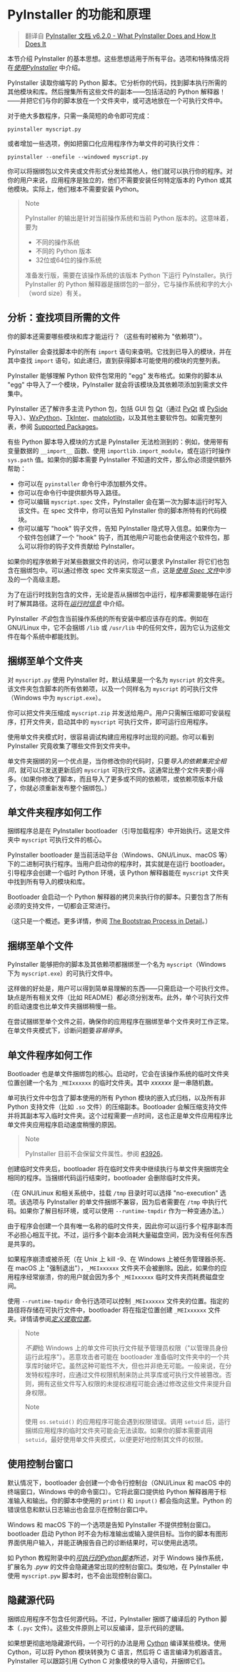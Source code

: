 # PyInstaller 的功能和原理

> 翻译自 [PyInstaller 文档 v6.2.0 - What PyInstaller Does and How It Does It](https://pyinstaller.org/en/v6.2.0/operating-mode.html)

本节介绍 PyInstaller 的基本思想。这些思想适用于所有平台。选项和特殊情况将在[*使用PyInstaller*](./usage.md#使用-pyinstaller) 中介绍。

PyInstaller 读取你编写的 Python 脚本。它分析你的代码，找到脚本执行所需的其他模块和库。然后搜集所有这些文件的副本——包括活动的 Python 解释器！——并把它们与你的脚本放在一个文件夹中，或可选地放在一个可执行文件中。

对于绝大多数程序，只需一条简短的命令即可完成：

```shell
pyinstaller myscript.py
```

或者增加一些选项，例如把窗口化应用程序作为单文件的可执行文件：

```shell
pyinstaller --onefile --windowed myscript.py
```

你可以将捆绑包以文件夹或文件形式分发给其他人，他们就可以执行你的程序。对你的用户来说，应用程序是独立的，他们不需要安装任何特定版本的 Python 或其他模块。实际上，他们根本不需要安装 Python。

> Note
>
> PyInstaller 的输出是针对当前操作系统和当前 Python 版本的。这意味着，要为
>
> - 不同的操作系统
> - 不同的 Python 版本
> - 32位或64位的操作系统
>
> 准备发行版，需要在该操作系统的该版本 Python 下运行 PyInstaller。执行 PyInstaller 的 Python 解释器是捆绑包的一部分，它与操作系统和字的大小（word size）有关。

## 分析：查找项目所需的文件

你的脚本还需要哪些模块和库才能运行？（这些有时被称为 "依赖项"）。

PyInstaller 会查找脚本中的所有 `import` 语句来查明。它找到已导入的模块，并在其中查找 `import` 语句，如此递归，直到获得脚本可能使用的模块的完整列表。

PyInstaller 能够理解 Python 软件包常用的 "egg" 发布格式。如果你的脚本从 "egg" 中导入了一个模块，PyInstaller 就会将该模块及其依赖项添加到需求文件集中。

PyInstaller 还了解许多主流 Python 包，包括 GUI 包 [Qt](https://www.qt.io/)（通过 [PyQt](http://www.riverbankcomputing.co.uk/software/pyqt/intro) 或 [PySide](https://doc.qt.io/qtforpython-6/) 导入）、[WxPython](http://www.wxpython.org/)、[TkInter](http://wiki.python.org/moin/TkInter)、[matplotlib](https://matplotlib.org)，以及其他主要软件包。如需完整列表，参阅 [Supported Packages](https://github.com/pyinstaller/pyinstaller/wiki/Supported-Packages)。

有些 Python 脚本导入模块的方式是 PyInstaller 无法检测到的：例如，使用带有变量数据的 `__import__` 函数、使用 `importlib.import_module`，或在运行时操作 `sys.path` 值。如果你的脚本需要 PyInstaller 不知道的文件，那么你必须提供额外帮助：

- 你可以在 `pyinstaller` 命令行中添加额外文件。
- 你可以在命令行中提供额外导入路径。
- 你可以编辑 `myscript.spec` 文件，PyInstaller 会在第一次为脚本运行时写入该文件。在 spec 文件中，你可以告知 PyInstaller 你的脚本所特有的代码模块。
- 你可以编写 "hook" 钩子文件，告知 PyInstaller 隐式导入信息。如果你为一个软件包创建了一个 "hook" 钩子，而其他用户可能也会使用这个软件包，那么可以将你的钩子文件贡献给 PyInstaller。

如果你的程序依赖于对某些数据文件的访问，你可以要求 PyInstaller 将它们也包含在捆绑包中。可以通过修改 spec 文件来实现这一点，这是[*使用 Spec 文件*](./spec-files.md#使用-spec-文件)中涉及的一个高级主题。

为了在运行时找到包含的文件，无论是否从捆绑包中运行，程序都需要能够在运行时了解其路径。这将在[*运行时信息*](./runtime-information.md#运行时信息) 中介绍。

PyInstaller *不会*包含当前操作系统的所有安装中都应该存在的库。例如在 GNU/Linux 中，它不会捆绑 `/lib` 或 `/usr/lib` 中的任何文件，因为它认为这些文件在每个系统中都能找到。

## 捆绑至单个文件夹

对 `myscript.py` 使用 PyInstaller 时，默认结果是一个名为 `myscript` 的文件夹。该文件夹包含脚本的所有依赖项，以及一个同样名为 `myscript` 的可执行文件（Windows 中为 `myscript.exe`）。

你可以把文件夹压缩成 `myscript.zip` 并发送给用户。用户只需解压缩即可安装程序，打开文件夹，启动其中的 `myscript` 可执行文件，即可运行应用程序。

使用单文件夹模式时，很容易调试构建应用程序时出现的问题。你可以看到 PyInstaller 究竟收集了哪些文件到文件夹中。

单文件夹捆绑的另一个优点是，当你修改你的代码时，只要*导入的依赖集完全相同*，就可以只发送更新后的 `myscript` 可执行文件。这通常比整个文件夹要小得多。（如果你修改了脚本，而且导入了更多或不同的依赖项，或依赖项版本升级了，你就必须重新发布整个捆绑包。）

## 单文件夹程序如何工作

捆绑程序总是在 PyInstaller bootloader（引导加载程序）中开始执行。这是文件夹中 `myscript` 可执行文件的核心。

PyInstaller bootloader 是当前活动平台（Windows、GNU/Linux、macOS 等）下的二进制可执行程序。当用户启动你的程序时，其实就是在运行 bootloader。引导程序会创建一个临时 Python 环境，该 Python 解释器能在 `myscript` 文件夹中找到所有导入的模块和库。

Bootloader 会启动一个 Python 解释器的拷贝来执行你的脚本。只要包含了所有必须的支持文件，一切都会正常进行。

（这只是一个概述。更多详情，参阅 [The Bootstrap Process in Detail](https://pyinstaller.org/en/v6.2.0/advanced-topics.html#the-bootstrap-process-in-detail)。）

## 捆绑至单个文件

PyInstaller 能够把你的脚本及其依赖项都捆绑至一个名为 `myscript`（Windows 下为 `myscript.exe`）的可执行文件中。

这样做的好处是，用户可以得到简单易理解的东西——只需启动一个可执行文件。缺点是所有相关文件（比如 README）都必须分别发布。此外，单个可执行文件的启动速度也比单文件夹捆绑稍慢一些。

在尝试捆绑至单个文件之前，确保你的应用程序在捆绑至单个文件夹时工作正常。在单文件夹模式下，诊断问题要*容易得多*。

## 单文件程序如何工作

Bootloader 也是单文件捆绑包的核心。启动时，它会在该操作系统的临时文件夹位置创建一个名为 `_MEIxxxxxx` 的临时文件夹。其中 *xxxxxx* 是一串随机数。

单可执行文件中包含了脚本使用的所有 Python 模块的嵌入式归档，以及所有非 Python 支持文件（比如 `.so` 文件）的压缩副本。Bootloader 会解压缩支持文件并将其副本写入临时文件夹。这个过程需要一点时间，这也正是单文件应用程序比单文件夹应用程序启动速度稍慢的原因。

> Note
>
> PyInstaller 目前不会保留文件属性。参阅 [#3926](https://github.com/pyinstaller/pyinstaller/issues/3926)。

创建临时文件夹后，bootloader 将在临时文件夹中继续执行与单文件夹捆绑完全相同的程序。当捆绑代码运行结束时，bootloader 会删除临时文件夹。

（在 GNU/Linux 和相关系统中，挂载 `/tmp` 目录时可以选择 "no-execution" 选项。该选项与 PyInstaller 的单文件捆绑不兼容，因为后者需要在 `/tmp` 中执行代码。如果你了解目标环境，或可以使用 `--runtime-tmpdir` 作为一种变通办法。）

由于程序会创建一个具有唯一名称的临时文件夹，因此你可以运行多个程序副本而不必担心相互干扰。不过，运行多个副本会消耗大量磁盘空间，因为没有任何东西是共享的。

如果程序崩溃或被杀死（在 Unix 上 kill -9、在 Windows 上被任务管理器杀死、在 macOS 上 "强制退出"），`_MEIxxxxxx` 文件夹不会被删除。因此，如果你的应用程序经常崩溃，你的用户就会因为多个 `_MEIxxxxxx` 临时文件夹而耗费磁盘空间。

使用 `--runtime-tmpdir` 命令行选项可以控制 `_MEIxxxxxx` 文件夹的位置。指定的路径将存储在可执行文件中，bootloader 将在指定位置创建 `_MEIxxxxxx` 文件夹。详情请参阅[*定义提取位置*](./usage.md#定义提取位置)。

> Note
>
> *不要*给 Windows 上的单文件可执行文件赋予管理员权限（"以管理员身份运行此程序"）。恶意攻击者可能在 bootloader 准备临时文件夹中的一个共享库时破坏它。虽然这种可能性不大，但也并非绝无可能。一般来说，在分发特权程序时，应通过文件权限机制来防止共享库或可执行文件被篡改。否则，拥有这些文件写入权限的未提权进程可能会通过修改这些文件来提升自身权限。
>
> Note
>
> 使用 `os.setuid()` 的应用程序可能会遇到权限错误。调用 `setuid` 后，运行捆绑应用程序的临时文件夹可能会无法读取。如果你的脚本需要调用 `setuid`，最好使用单文件夹模式，以便更好地控制其文件的权限。

## 使用控制台窗口

默认情况下，bootloader 会创建一个命令行控制台（GNU/Linux 和 macOS 中的终端窗口，Windows 中的命令窗口）。它将此窗口提供给 Python 解释器用于标准输入和输出。你的脚本中使用的 `print()` 和 `input()` 都会指向这里。Python 的错误信息和默认日志输出也会显示在控制台窗口中。

Windows 和 macOS 下的一个选项是告知 PyInstaller 不提供控制台窗口。bootloader 启动 Python 时不会为标准输出或输入提供目标。当你的脚本有图形界面供用户输入，并能正确报告自己的诊断结果时，可以使用此选项。

如 Python 教程附录中的[*可执行的Python脚本*](https://docs.python.org/zh-cn/3/tutorial/appendix.html#executable-python-scripts)所述，对于 Windows 操作系统，扩展名为 *.pyw* 的文件会隐藏通常出现的控制台窗口。类似地，在 PyInstaller 中使用 `myscript.pyw` 脚本时，也不会出现控制台窗口。

## 隐藏源代码

捆绑应用程序不包含任何源代码。不过，PyInstaller 捆绑了编译后的 Python 脚本（`.pyc` 文件）。这些文件原则上可以反编译，显示代码的逻辑。

如果想更彻底地隐藏源代码，一个可行的办法是用 [Cython](http://www.cython.org/) 编译某些模块。使用 Cython，可以将 Python 模块转换为 C 语言，然后将 C 语言编译为机器语言。PyInstaller 可以跟踪引用 Cython C 对象模块的导入语句，并捆绑它们。
